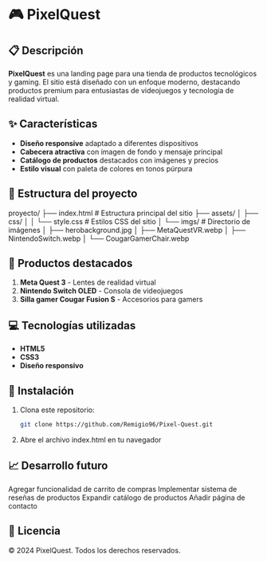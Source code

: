 # 🎮 PixelQuest

## 📋 Descripción
**PixelQuest** es una landing page para una tienda de productos tecnológicos y gaming. El sitio está diseñado con un enfoque moderno, destacando productos premium para entusiastas de videojuegos y tecnología de realidad virtual.

## ✨ Características
* **Diseño responsive** adaptado a diferentes dispositivos
* **Cabecera atractiva** con imagen de fondo y mensaje principal
* **Catálogo de productos** destacados con imágenes y precios
* **Estilo visual** con paleta de colores en tonos púrpura

## 📁 Estructura del proyecto

proyecto/
├── index.html             # Estructura principal del sitio
├── assets/
│   ├── css/
│   │   └── style.css      # Estilos CSS del sitio
│   └── imgs/              # Directorio de imágenes
│       ├── herobackground.jpg
│       ├── MetaQuestVR.webp
│       ├── NintendoSwitch.webp
│       └── CougarGamerChair.webp

## 🛒 Productos destacados
1. **Meta Quest 3** - Lentes de realidad virtual
2. **Nintendo Switch OLED** - Consola de videojuegos
3. **Silla gamer Cougar Fusion S** - Accesorios para gamers

## 💻 Tecnologías utilizadas
* **HTML5**
* **CSS3**
* **Diseño responsivo**

## 🚀 Instalación
1. Clona este repositorio:
   ```bash
   git clone https://github.com/Remigio96/Pixel-Quest.git
1. Abre el archivo index.html en tu navegador


## 📈 Desarrollo futuro
 Agregar funcionalidad de carrito de compras
 Implementar sistema de reseñas de productos
 Expandir catálogo de productos
 Añadir página de contacto

## 📄 Licencia
© 2024 PixelQuest. Todos los derechos reservados.

